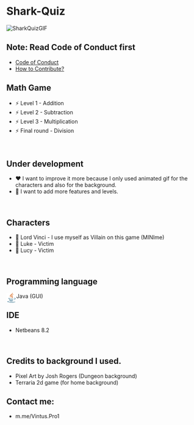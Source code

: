 # Shark-Quiz
![SharkQuizGIF](https://user-images.githubusercontent.com/73097560/97109908-f9a22200-1710-11eb-9a69-607a6fb4d30f.gif)

## Note: Read Code of Conduct first
- <a href="https://github.com/vinzvinci98/Shark-Quiz/blob/master/CODE_OF_CONDUCT.md">Code of Conduct</a>
- <a href="https://github.com/vinzvinci98/Shark-Quiz/blob/master/CONTRIBUTING.md">How to Contribute?</a>

## Math Game
- ⚡ Level 1 - Addition
- ⚡ Level 2 - Subtraction
- ⚡ Level 3 - Multiplication
- ⚡ Final round - Division

<br />

## Under development
- ❤️ I want to improve it more because I only used animated gif for the characters and also for the background.
- 💪 I want to add more features and levels.

<br />

## Characters
- 🔱 Lord Vinci - I use myself as Villain on this game (MINIme)
- 👦 Luke - Victim
- 👩 Lucy - Victim

<br />

## Programming language
<img align="left" alt="Java" width="26px" src="https://raw.githubusercontent.com/github/explore/80688e429a7d4ef2fca1e82350fe8e3517d3494d/topics/java/java.png" /> Java (GUI)

## IDE
 - Netbeans 8.2

<br />

## Credits to background I used.
- Pixel Art by Josh Rogers (Dungeon background)
- Terraria 2d game (for home background)

## Contact me: 
- m.me/Vintus.Pro1
